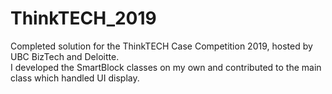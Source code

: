 # ThinkTECH_2019
Completed solution for the ThinkTECH Case Competition 2019, hosted by UBC BizTech and Deloitte.  
I developed the SmartBlock classes on my own and contributed to the main class which handled UI display.  
